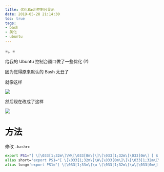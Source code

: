 ```yaml
---
title: 优化Bash控制台显示
date: 2019-05-28 21:14:30
toc: true
tags:
- bash
- 美化
- ubuntu
---
```


=。=<!--more-->

给我的 Ubuntu 控制台窗口做了一些优化 (?)

因为觉得原来默认的 Bash 太丑了

就像这样

![](https://cdn.lvcshu.workers.dev/img/20190528001.jpg)

然后现在改成了这样

![](https://cdn.lvcshu.workers.dev/img/20190528002.jpg)

# 方法

修改 `.bashrc`

```bash
export PS1="[ \[\033[1;32m\]\W\[\033[0m\]\]\[\033[1;32m\[\033[0m\] ] $ "
alias short='export PS1="[ \[\033[1;32m\]\W\[\033[0m\]\]\[\033[1;32m\[\033[0m\] ] $ "'
alias long='export PS1="[ \[\033[1;33m\]\u \[\033[1;32m\]\w\[\033[0m\] ] $ " '
```
